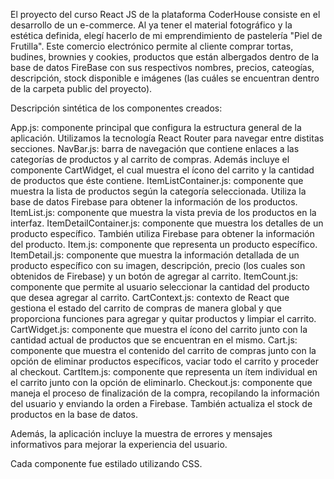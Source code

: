 El proyecto del curso React JS de la plataforma CoderHouse consiste en el desarrollo de un e-commerce. Al ya tener el material fotográfico y la estética definida, elegí hacerlo de mi emprendimiento de pastelería "Piel de Frutilla".
Este comercio electrónico permite al cliente comprar tortas, budines, brownies y cookies, productos que están albergados dentro de la base de datos FireBase con sus respectivos nombres, precios, cateogías, descripción, stock disponible
e imágenes (las cuáles se encuentran dentro de la carpeta public del proyecto).

Descripción sintética de los componentes creados:

App.js: componente principal que configura la estructura general de la aplicación. Utilizamos la tecnología React Router para navegar entre distitas secciones.
NavBar.js: barra de navegación que contiene enlaces a las categorías de productos y al carrito de compras. Además incluye el componente CartWidget, el cual muestra el ícono del carrito y la cantidad de productos que éste contiene.
ItemListContainer.js: componente que muestra la lista de productos según la categoría seleccionada. Utiliza la base de datos Firebase para obtener la información de los productos.
ItemList.js: componente que muestra la vista previa de los productos en la interfaz.
ItemDetailContainer.js: componente que muestra los detalles de un producto específico. También utiliza Firebase para obtener la información del producto.
Item.js: componente que representa un producto específico.
ItemDetail.js: componente que muestra la información detallada de un producto específico con su imagen, descripción, precio (los cuales son obtenidos de Firebase) y un botón de agregar al carrito.
ItemCount.js: componente que permite al usuario seleccionar la cantidad del producto que desea agregar al carrito.
CartContext.js: contexto de React que gestiona el estado del carrito de compras de manera global y que proporciona funciones para agregar y quitar productos y limpiar el carrito.
CartWidget.js: componente que muestra el ícono del carrito junto con la cantidad actual de productos que se encuentran en el mismo.
Cart.js: componente que muestra el contenido del carrito de compras junto con la opción de eliminar productos específicos, vaciar todo el carrito y proceder al checkout.
CartItem.js: componente que representa un ítem individual en el carrito junto con la opción de eliminarlo.
Checkout.js: componente que maneja el proceso de finalización de la compra, recopilando la información del usuario y enviando la orden a Firebase. También actualiza el stock de productos en la base de datos.

Además, la aplicación incluye la muestra de errores y mensajes informativos para mejorar la experiencia del usuario.

Cada componente fue estilado utilizando CSS.